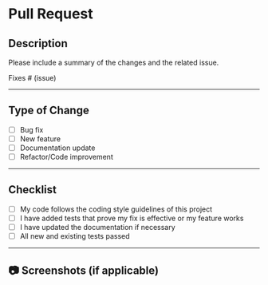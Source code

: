 # Pull Request

## Description
Please include a summary of the changes and the related issue.  

Fixes # (issue)

---

## Type of Change
- [ ] Bug fix  
- [ ] New feature  
- [ ] Documentation update  
- [ ] Refactor/Code improvement  

---

## Checklist
- [ ] My code follows the coding style guidelines of this project  
- [ ] I have added tests that prove my fix is effective or my feature works  
- [ ] I have updated the documentation if necessary  
- [ ] All new and existing tests passed  

---

## 📷 Screenshots (if applicable)
